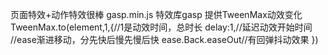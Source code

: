 页面特效+动作特效很棒
gasp.min.js 特效库gasp
提供TweenMax动效变化
TweenMax.to(element,1,{//1是动效时间，总时长
    <!-- 细述 -->
    delay:1,//延迟动效开始时间
    //ease渐进移动，分先快后慢先慢后快
    ease.Back.easeOut//有回弹抖动效果
})